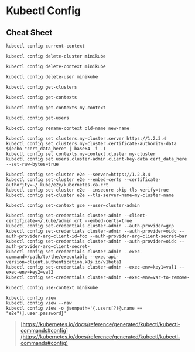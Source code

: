 # Kubectl Config 

## Cheat Sheet 

```shell
kubectl config current-context
```

```shell
kubectl config delete-cluster minikube
```

```shell
kubectl config delete-context minikube
```

```shell
kubectl config delete-user minikube
```

```shell
kubectl config get-clusters
```

```shell
kubectl config get-contexts
```

```shell
kubectl config get-contexts my-context
```

```shell
kubectl config get-users
```

```shell
kubectl config rename-context old-name new-name
```

```shell
kubectl config set clusters.my-cluster.server https://1.2.3.4
kubectl config set clusters.my-cluster.certificate-authority-data $(echo "cert_data_here" | base64 -i -)
kubectl config set contexts.my-context.cluster my-cluster
kubectl config set users.cluster-admin.client-key-data cert_data_here --set-raw-bytes=true
```

```shell
kubectl config set-cluster e2e --server=https://1.2.3.4
kubectl config set-cluster e2e --embed-certs --certificate-authority=~/.kube/e2e/kubernetes.ca.crt
kubectl config set-cluster e2e --insecure-skip-tls-verify=true
kubectl config set-cluster e2e --tls-server-name=my-cluster-name
```

```shell
kubectl config set-context gce --user=cluster-admin
```

```shell
kubectl config set-credentials cluster-admin --client-certificate=~/.kube/admin.crt --embed-certs=true
kubectl config set-credentials cluster-admin --auth-provider=gcp
kubectl config set-credentials cluster-admin --auth-provider=oidc --auth-provider-arg=client-id=foo --auth-provider-arg=client-secret=bar
kubectl config set-credentials cluster-admin --auth-provider=oidc --auth-provider-arg=client-secret-
kubectl config set-credentials cluster-admin --exec-command=/path/to/the/executable --exec-api-version=client.authentication.k8s.io/v1beta1
kubectl config set-credentials cluster-admin --exec-env=key1=val1 --exec-env=key2=val2
kubectl config set-credentials cluster-admin --exec-env=var-to-remove-
```

```shell
kubectl config use-context minikube
```

```shell
kubectl config view
kubectl config view --raw
kubectl config view -o jsonpath='{.users[?(@.name == "e2e")].user.password}'
```


> [https://kubernetes.io/docs/reference/generated/kubectl/kubectl-commands#config](https://kubernetes.io/docs/reference/generated/kubectl/kubectl-commands#config)